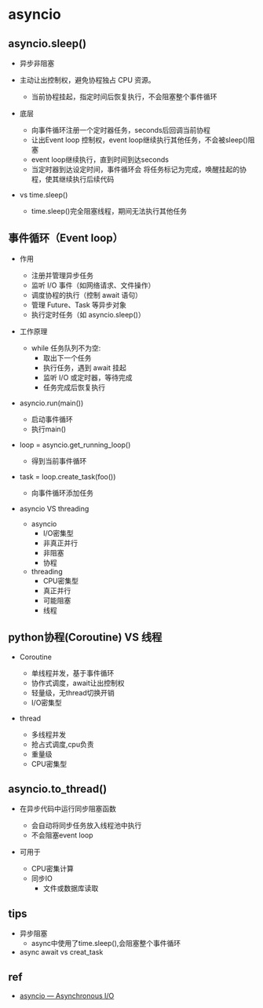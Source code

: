 # asyncio 


## asyncio.sleep()
+ 异步非阻塞
+ 主动让出控制权，避免协程独占 CPU 资源。
    + 当前协程挂起，指定时间后恢复执行，不会阻塞整个事件循环
+ 底层
    + 向事件循环注册一个定时器任务，seconds后回调当前协程
    + 让出Event loop 控制权，event loop继续执行其他任务，不会被sleep()阻塞
    + event loop继续执行，直到时间到达seconds
    + 当定时器到达设定时间，事件循环会 将任务标记为完成，唤醒挂起的协程，使其继续执行后续代码

+ vs time.sleep()
    + time.sleep()完全阻塞线程，期间无法执行其他任务
    


## 事件循环（Event loop）
+ 作用
    + 注册并管理异步任务
    + 监听 I/O 事件（如网络请求、文件操作）
    + 调度协程的执行（控制 await 语句）
    + 管理 Future、Task 等异步对象
    + 执行定时任务（如 asyncio.sleep()）
+ 工作原理
    + while 任务队列不为空:
        - 取出下一个任务
        - 执行任务，遇到 await 挂起
        - 监听 I/O 或定时器，等待完成
        - 任务完成后恢复执行

+ asyncio.run(main())
    + 启动事件循环
    + 执行main()

+ loop = asyncio.get_running_loop()
    + 得到当前事件循环
+ task = loop.create_task(foo()) 
    + 向事件循环添加任务

+ asyncio VS threading
    + asyncio
        + I/O密集型
        + 非真正并行
        + 非阻塞
        + 协程
    + threading
        + CPU密集型
        + 真正并行
        + 可能阻塞
        + 线程

## python协程(Coroutine) VS 线程

+ Coroutine
    + 单线程并发，基于事件循环
    + 协作式调度，await让出控制权
    + 轻量级，无thread切换开销
    + I/O密集型

+ thread
    + 多线程并发
    + 抢占式调度,cpu负责
    + 重量级
    + CPU密集型

## asyncio.to_thread()
+ 在异步代码中运行同步阻塞函数
    + 会自动将同步任务放入线程池中执行
    + 不会阻塞event loop

+ 可用于
    + CPU密集计算
    + 同步IO
        + 文件或数据库读取   

## tips
+ 异步阻塞
    + async中使用了time.sleep(),会阻塞整个事件循环
+ async await vs creat_task
## ref
+ [asyncio — Asynchronous I/O](https://docs.python.org/3/library/asyncio.html)